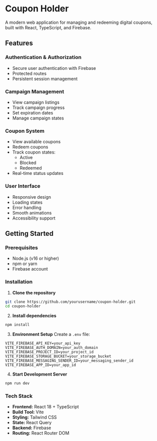 # Coupon Holder

A modern web application for managing and redeeming digital coupons, built with React, TypeScript, and Firebase.

## Features

### Authentication & Authorization

- Secure user authentication with Firebase
- Protected routes
- Persistent session management

### Campaign Management

- View campaign listings
- Track campaign progress
- Set expiration dates
- Manage campaign states

### Coupon System

- View available coupons
- Redeem coupons
- Track coupon states:
  - Active
  - Blocked
  - Redeemed
- Real-time status updates

### User Interface

- Responsive design
- Loading states
- Error handling
- Smooth animations
- Accessibility support

## Getting Started

### Prerequisites

- Node.js (v16 or higher)
- npm or yarn
- Firebase account

### Installation

1. **Clone the repository**

```bash
git clone https://github.com/yourusername/coupon-holder.git
cd coupon-holder
```

2. **Install dependencies**

```bash
npm install
```

3. **Environment Setup**
   Create a `.env` file:

```env
VITE_FIREBASE_API_KEY=your_api_key
VITE_FIREBASE_AUTH_DOMAIN=your_auth_domain
VITE_FIREBASE_PROJECT_ID=your_project_id
VITE_FIREBASE_STORAGE_BUCKET=your_storage_bucket
VITE_FIREBASE_MESSAGING_SENDER_ID=your_messaging_sender_id
VITE_FIREBASE_APP_ID=your_app_id
```

4. **Start Development Server**

```bash
npm run dev
```

### Tech Stack

- **Frontend:** React 18 + TypeScript
- **Build Tool:** Vite
- **Styling:** Tailwind CSS
- **State:** React Query
- **Backend:** Firebase
- **Routing:** React Router DOM
